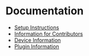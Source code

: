 
# Documentation

* [Setup Instructions](setup.md)
* [Information for Contributors](contributing/README.md)
* [Device Information](devices/README.md)
* [Plugin Information](plugins/README.md)
